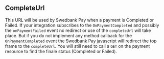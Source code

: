 ## CompleteUrl

This URL will be used by Swedbank Pay when a payment is Completed or Failed. 
If your integration subscribes to the `OnPaymentCompleted` and possibly the 
`onPaymentFailed` event no redirect or use of the `completeUrl` will take place. 
But if you do not implement any method callback for the `OnPaymentCompleted` event
the Swedbank Pay javascript will redirect the top frame to the `completeUrl`. 
You will still need to call a `GET` on the payment 
resource to find the finale status (Completed or Failed).